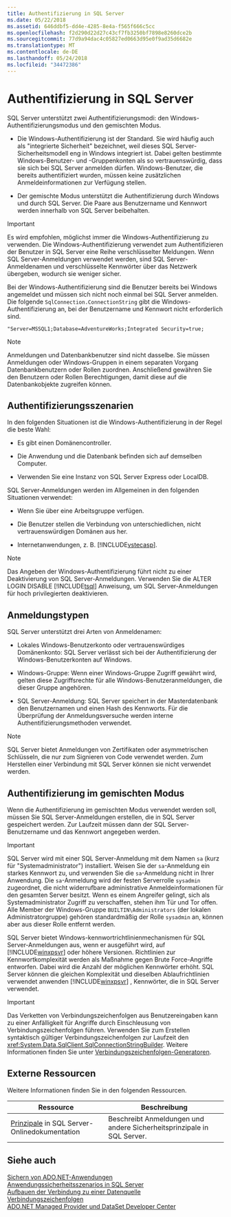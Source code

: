 ```yaml
---
title: Authentifizierung in SQL Server
ms.date: 05/22/2018
ms.assetid: 646ddbf5-dd4e-4285-8e4a-f565f666c5cc
ms.openlocfilehash: f2d290d22d27c43cf7fb3250bf7898e8260dce2b
ms.sourcegitcommit: 77d9a94dac4c05827ed0663d95e0f9ad35d6682e
ms.translationtype: MT
ms.contentlocale: de-DE
ms.lasthandoff: 05/24/2018
ms.locfileid: "34472386"
---
```

# <a name="authentication-in-sql-server"></a>Authentifizierung in SQL Server
SQL Server unterstützt zwei Authentifizierungsmodi: den Windows-Authentifizierungsmodus und den gemischten Modus.  
  
-   Die Windows-Authentifizierung ist der Standard. Sie wird häufig auch als "integrierte Sicherheit" bezeichnet, weil dieses SQL Server-Sicherheitsmodell eng in Windows integriert ist. Dabei gelten bestimmte Windows-Benutzer- und -Gruppenkonten als so vertrauenswürdig, dass sie sich bei SQL Server anmelden dürfen. Windows-Benutzer, die bereits authentifiziert wurden, müssen keine zusätzlichen Anmeldeinformationen zur Verfügung stellen.  
  
-   Der gemischte Modus unterstützt die Authentifizierung durch Windows und durch SQL Server. Die Paare aus Benutzername und Kennwort werden innerhalb von SQL Server beibehalten.  
  
> [!IMPORTANT]
>  Es wird empfohlen, möglichst immer die Windows-Authentifizierung zu verwenden. Die Windows-Authentifizierung verwendet zum Authentifizieren der Benutzer in SQL Server eine Reihe verschlüsselter Meldungen. Wenn SQL Server-Anmeldungen verwendet werden, sind SQL Server-Anmeldenamen und verschlüsselte Kennwörter über das Netzwerk übergeben, wodurch sie weniger sicher.  
  
 Bei der Windows-Authentifizierung sind die Benutzer bereits bei Windows angemeldet und müssen sich nicht noch einmal bei SQL Server anmelden. Die folgende `SqlConnection.ConnectionString` gibt die Windows-Authentifizierung an, bei der Benutzername und Kennwort nicht erforderlich sind.  
  
```  
"Server=MSSQL1;Database=AdventureWorks;Integrated Security=true;  
```  
  
> [!NOTE]
>  Anmeldungen und Datenbankbenutzer sind nicht dasselbe. Sie müssen Anmeldungen oder Windows-Gruppen in einem separaten Vorgang Datenbankbenutzern oder Rollen zuordnen. Anschließend gewähren Sie den Benutzern oder Rollen Berechtigungen, damit diese auf die Datenbankobjekte zugreifen können.  
  
## <a name="authentication-scenarios"></a>Authentifizierungsszenarien  
 In den folgenden Situationen ist die Windows-Authentifizierung in der Regel die beste Wahl:  
  
-   Es gibt einen Domänencontroller.  
  
-   Die Anwendung und die Datenbank befinden sich auf demselben Computer.  
  
-   Verwenden Sie eine Instanz von SQL Server Express oder LocalDB.  
  
 SQL Server-Anmeldungen werden im Allgemeinen in den folgenden Situationen verwendet:  
  
-   Wenn Sie über eine Arbeitsgruppe verfügen.  
  
-   Die Benutzer stellen die Verbindung von unterschiedlichen, nicht vertrauenswürdigen Domänen aus her.  
  
-   Internetanwendungen, z. B. [!INCLUDE[vstecasp](../../../../../includes/vstecasp-md.md)].  
  
> [!NOTE]
>  Das Angeben der Windows-Authentifizierung führt nicht zu einer Deaktivierung von SQL Server-Anmeldungen. Verwenden Sie die ALTER LOGIN DISABLE [!INCLUDE[tsql](../../../../../includes/tsql-md.md)] Anweisung, um SQL Server-Anmeldungen für hoch privilegierten deaktivieren.  
  
## <a name="login-types"></a>Anmeldungstypen  
 SQL Server unterstützt drei Arten von Anmeldenamen:  
  
-   Lokales Windows-Benutzerkonto oder vertrauenswürdiges Domänenkonto: SQL Server verlässt sich bei der Authentifizierung der Windows-Benutzerkonten auf Windows.  
  
-   Windows-Gruppe: Wenn einer Windows-Gruppe Zugriff gewährt wird, gelten diese Zugriffsrechte für alle Windows-Benutzeranmeldungen, die dieser Gruppe angehören.  
  
-   SQL Server-Anmeldung: SQL Server speichert in der Masterdatenbank den Benutzernamen und einen Hash des Kennworts. Für die Überprüfung der Anmeldungsversuche werden interne Authentifizierungsmethoden verwendet.  
  
> [!NOTE]
>  SQL Server bietet Anmeldungen von Zertifikaten oder asymmetrischen Schlüsseln, die nur zum Signieren von Code verwendet werden. Zum Herstellen einer Verbindung mit SQL Server können sie nicht verwendet werden.  
  
## <a name="mixed-mode-authentication"></a>Authentifizierung im gemischten Modus  
 Wenn die Authentifizierung im gemischten Modus verwendet werden soll, müssen Sie SQL Server-Anmeldungen erstellen, die in SQL Server gespeichert werden. Zur Laufzeit müssen dann der SQL Server-Benutzername und das Kennwort angegeben werden.  
  
> [!IMPORTANT]
>  SQL Server wird mit einer SQL Server-Anmeldung mit dem Namen `sa` (kurz für "Systemadministrator") installiert. Weisen Sie der `sa`-Anmeldung ein starkes Kennwort zu, und verwenden Sie die `sa`-Anmeldung nicht in Ihrer Anwendung. Die `sa`-Anmeldung wird der festen Serverrolle `sysadmin` zugeordnet, die nicht widerrufbare administrative Anmeldeinformationen für den gesamten Server besitzt. Wenn es einem Angreifer gelingt, sich als Systemadministrator Zugriff zu verschaffen, stehen ihm Tür und Tor offen. Alle Member der Windows-Gruppe `BUILTIN\Administrators` (der lokalen Administratorgruppe) gehören standardmäßig der Rolle `sysadmin` an, können aber aus dieser Rolle entfernt werden.  
  
 SQL Server bietet Windows-kennwortrichtlinienmechanismen für SQL Server-Anmeldungen aus, wenn er ausgeführt wird, auf [!INCLUDE[winxpsvr](../../../../../includes/winxpsvr-md.md)] oder höhere Versionen. Richtlinien zur Kennwortkomplexität werden als Maßnahme gegen Brute Force-Angriffe entworfen. Dabei wird die Anzahl der möglichen Kennwörter erhöht. SQL Server können die gleichen Komplexität und dieselben Ablaufrichtlinien verwendet anwenden [!INCLUDE[winxpsvr](../../../../../includes/winxpsvr-md.md)] , Kennwörter, die in SQL Server verwendet.  
  
> [!IMPORTANT]
>  Das Verketten von Verbindungszeichenfolgen aus Benutzereingaben kann zu einer Anfälligkeit für Angriffe durch Einschleusung von Verbindungszeichenfolgen führen. Verwenden Sie zum Erstellen syntaktisch gültiger Verbindungszeichenfolgen zur Laufzeit den <xref:System.Data.SqlClient.SqlConnectionStringBuilder>. Weitere Informationen finden Sie unter [Verbindungszeichenfolgen-Generatoren](../../../../../docs/framework/data/adonet/connection-string-builders.md).  
  
## <a name="external-resources"></a>Externe Ressourcen  
 Weitere Informationen finden Sie in den folgenden Ressourcen.  
  
|Ressource|Beschreibung|  
|--------------|-----------------|  
|[Prinzipale](http://msdn.microsoft.com/library/bb543165.aspx) in SQL Server-Onlinedokumentation|Beschreibt Anmeldungen und andere Sicherheitsprinzipale in SQL Server.|  
  
## <a name="see-also"></a>Siehe auch  
 [Sichern von ADO.NET-Anwendungen](../../../../../docs/framework/data/adonet/securing-ado-net-applications.md)  
 [Anwendungssicherheitsszenarios in SQL Server](../../../../../docs/framework/data/adonet/sql/application-security-scenarios-in-sql-server.md)  
 [Aufbauen der Verbindung zu einer Datenquelle](../../../../../docs/framework/data/adonet/connecting-to-a-data-source.md)  
 [Verbindungszeichenfolgen](../../../../../docs/framework/data/adonet/connection-strings.md)  
 [ADO.NET Managed Provider und DataSet Developer Center](http://go.microsoft.com/fwlink/?LinkId=217917)
